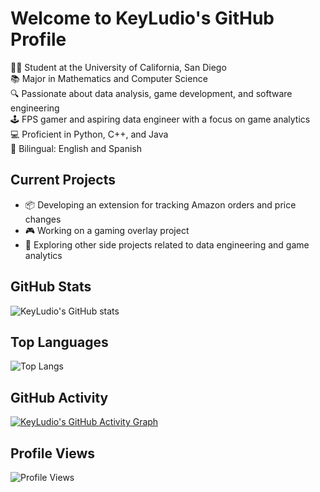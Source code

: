 # Welcome to KeyLudio's GitHub Profile

👨‍🎓 Student at the University of California, San Diego  
📚 Major in Mathematics and Computer Science  
🔍 Passionate about data analysis, game development, and software engineering  
🕹️ FPS gamer and aspiring data engineer with a focus on game analytics  
💻 Proficient in Python, C++, and Java  
🌟 Bilingual: English and Spanish

## Current Projects
- 📦 Developing an extension for tracking Amazon orders and price changes
- 🎮 Working on a gaming overlay project
- 🚀 Exploring other side projects related to data engineering and game analytics

## GitHub Stats

![KeyLudio's GitHub stats](https://github-readme-stats.vercel.app/api?username=KeyLudio&show_icons=true&theme=radical)

## Top Languages

![Top Langs](https://github-readme-stats.vercel.app/api/top-langs/?username=KeyLudio&layout=compact)

## GitHub Activity

[![KeyLudio's GitHub Activity Graph](https://activity-graph.herokuapp.com/graph?username=KeyLudio)](https://github.com/ashutosh00710/github-readme-activity-graph)

## Profile Views

![Profile Views](https://komarev.com/ghpvc/?username=KeyLudio)
